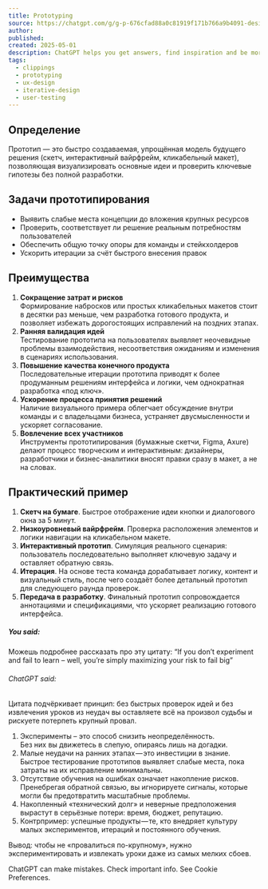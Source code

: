 ```yaml
---
title: Prototyping
source: https://chatgpt.com/g/g-p-676cfad88a0c81919f171b766a9b4091-designing-behaviour-course/c/681326d8-5860-8013-b9a3-a758176076b6
author: 
published: 
created: 2025-05-01
description: ChatGPT helps you get answers, find inspiration and be more productive. It is free to use and easy to try. Just ask and ChatGPT can help with writing, learning, brainstorming and more.
tags:
  - clippings
  - prototyping
  - ux-design
  - iterative-design
  - user-testing
---
```

## Определение

Прототип — это быстро создаваемая, упрощённая модель будущего решения (скетч, интерактивный вайрфрейм, кликабельный макет), позволяющая визуализировать основные идеи и проверить ключевые гипотезы без полной разработки.

## Задачи прототипирования

- Выявить слабые места концепции до вложения крупных ресурсов
- Проверить, соответствует ли решение реальным потребностям пользователей
- Обеспечить общую точку опоры для команды и стейкхолдеров
- Ускорить итерации за счёт быстрого внесения правок

## Преимущества

1. **Сокращение затрат и рисков**  
	Формирование набросков или простых кликабельных макетов стоит в десятки раз меньше, чем разработка готового продукта, и позволяет избежать дорогостоящих исправлений на поздних этапах.
2. **Ранняя валидация идей**  
	Тестирование прототипа на пользователях выявляет неочевидные проблемы взаимодействия, несоответствия ожиданиям и изменения в сценариях использования.
3. **Повышение качества конечного продукта**  
	Последовательные итерации прототипа приводят к более продуманным решениям интерфейса и логики, чем однократная разработка «под ключ».
4. **Ускорение процесса принятия решений**  
	Наличие визуального примера облегчает обсуждение внутри команды и с владельцами бизнеса, устраняет двусмысленности и ускоряет согласование.
5. **Вовлечение всех участников**  
	Инструменты прототипирования (бумажные скетчи, Figma, Axure) делают процесс творческим и интерактивным: дизайнеры, разработчики и бизнес-аналитики вносят правки сразу в макет, а не на словах.

## Практический пример

1. **Скетч на бумаге**. Быстрое отображение идеи кнопки и диалогового окна за 5 минут.
2. **Низкоуровневый вайрфрейм**. Проверка расположения элементов и логики навигации на кликабельном макете.
3. **Интерактивный прототип**. Симуляция реального сценария: пользователь последовательно выполняет ключевую задачу и оставляет обратную связь.
4. **Итерация**. На основе теста команда дорабатывает логику, контент и визуальный стиль, после чего создаёт более детальный прототип для следующего раунда проверок.
5. **Передача в разработку**. Финальный прототип сопровождается аннотациями и спецификациями, что ускоряет реализацию готового интерфейса.

##### You said:

Можешь подробнее рассказать про эту цитату: “If you don’t experiment and fail to learn – well, you’re simply maximizing your risk to fail big”

###### ChatGPT said:

Цитата подчёркивает принцип: без быстрых проверок идей и без извлечения уроков из неудач вы оставляете всё на произвол судьбы и рискуете потерпеть крупный провал.

1. Эксперименты – это способ снизить неопределённость.  
	Без них вы движетесь в слепую, опираясь лишь на догадки.
2. Малые неудачи на ранних этапах — это инвестиции в знание.  
	Быстрое тестирование прототипов выявляет слабые места, пока затраты на их исправление минимальны.
3. Отсутствие обучения на ошибках означает накопление рисков.  
	Пренебрегая обратной связью, вы игнорируете сигналы, которые могли бы предотвратить масштабные проблемы.
4. Накопленный «технический долг» и неверные предположения вырастут в серьёзные потери: время, бюджет, репутацию.
5. Контрпример: успешные продукты — те, кто внедряет культуру малых экспериментов, итераций и постоянного обучения.

Вывод: чтобы не «провалиться по-крупному», нужно экспериментировать и извлекать уроки даже из самых мелких сбоев.

  

ChatGPT can make mistakes. Check important info. See Cookie Preferences.